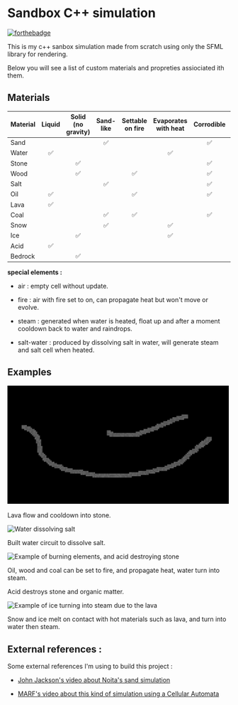 # Sandbox C++ simulation

[![forthebadge](https://forthebadge.com/images/badges/made-with-c-plus-plus.svg)](https://forthebadge.com)

This is my c++ sanbox simulation made from scratch using only the SFML library for rendering.

Below you will see a list of custom materials and propreties assiociated ith them.


## Materials

|Material|Liquid|Solid (no gravity)|Sand-like|Settable on fire|Evaporates with heat|Corrodible|Can generate heat|Water soluble|
|:-------|:----:|:----------------:|:-------:|:--------------:|:------------------:|:--------:|:---------------:|:-----------:|
|Sand    |      |                  |    ✅   |                |                    |    ✅    |                 |             |
|Water   |  ✅  |                  |         |                |         ✅         |          |                 |             |
|Stone   |      |        ✅        |         |                |                    |    ✅    |                 |             |
|Wood    |      |        ✅        |         |        ✅      |                   |      ✅   |        ✅      |             |
|Salt    |      |                  |   ✅    |                |                    |    ✅    |                 |      ✅     |
|Oil     |  ✅  |                  |         |       ✅       |                    |   ✅     |        ✅       |             |
|Lava    |  ✅  |                  |         |                |                    |          |       ✅        |             |
|Coal    |      |                  |    ✅   |       ✅       |                    |    ✅    |       ✅        |             |
|Snow    |      |                  |    ✅   |                |         ✅         |          |                 |      ✅     |
|Ice     |      |        ✅        |         |                |         ✅         |          |                 |      ✅     |
|Acid    |  ✅  |                  |         |                |                    |          |                 |             |
|Bedrock |      |       ✅         |         |                |                    |          |                 |             |



**special elements :**

- air : empty cell without update.

- fire : air with fire set to on, can propagate heat but won't move or evolve.

- steam : generated when water is heated, float up and after a moment cooldown back to water and raindrops.

- salt-water : produced by dissolving salt in water, will generate steam and salt cell when heated.



## Examples

<img title="" src="img/lava.gif" alt="Lava flow simulation" width="500">

Lava flow and cooldown into stone.

<img title="" src="img/water_salt.gif" alt="Water dissolving salt" width="500">

Built water circuit to dissolve salt.

<img title="" src="img/oil_coal_wood_acid_vapor.gif" alt="Example of burning elements, and acid destroying stone" width="500">

Oil, wood and coal can be set to fire, and propagate heat, water turn into steam.

Acid destroys stone and organic matter.

<img title="" src="img/ice_snow.gif" alt="Example of ice turning into steam due to the lava" width="500">

Snow and ice melt on contact with hot materials such as lava, and turn into water then steam.

## External references :

Some external references I'm using to build this project : 

- [John Jackson's video about Noita's sand simulation](https://www.youtube.com/watch?v=VLZjd_Y1gJ8)

- [MARF's video about this kind of simulation using a Cellular Automata](youtube.com/watch?v=5Ka3tbbT-9E)
